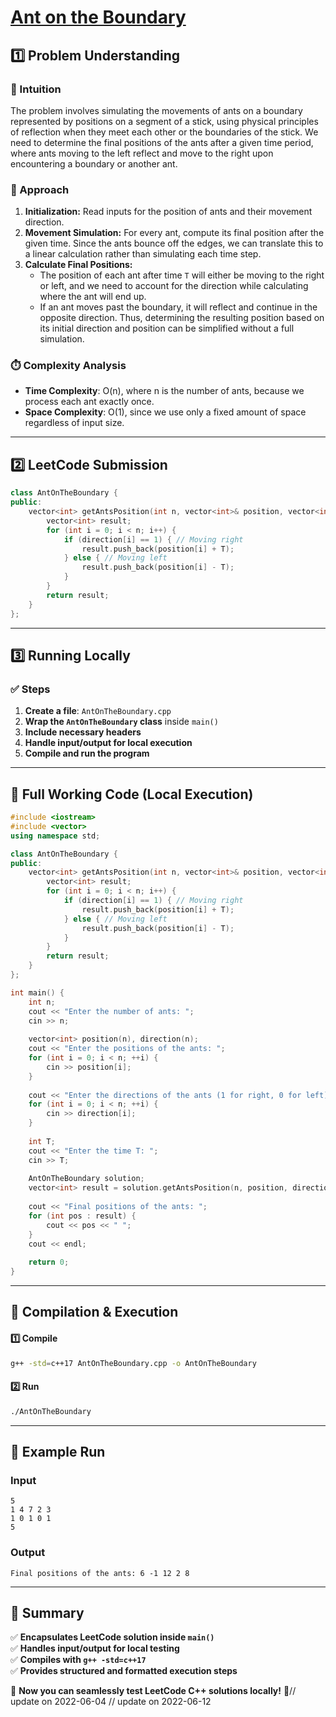# **[Ant on the Boundary](https://leetcode.com/problems/ant-on-the-boundary/description/)**  

## **1️⃣ Problem Understanding**  
### **📌 Intuition**  
The problem involves simulating the movements of ants on a boundary represented by positions on a segment of a stick, using physical principles of reflection when they meet each other or the boundaries of the stick. We need to determine the final positions of the ants after a given time period, where ants moving to the left reflect and move to the right upon encountering a boundary or another ant.

### **🚀 Approach**  
1. **Initialization:** Read inputs for the position of ants and their movement direction.
2. **Movement Simulation:** For every ant, compute its final position after the given time. Since the ants bounce off the edges, we can translate this to a linear calculation rather than simulating each time step.
3. **Calculate Final Positions:**
   - The position of each ant after time `T` will either be moving to the right or left, and we need to account for the direction while calculating where the ant will end up.
   - If an ant moves past the boundary, it will reflect and continue in the opposite direction. Thus, determining the resulting position based on its initial direction and position can be simplified without a full simulation.

### **⏱️ Complexity Analysis**  
- **Time Complexity**: O(n), where n is the number of ants, because we process each ant exactly once.
- **Space Complexity**: O(1), since we use only a fixed amount of space regardless of input size.

---  

## **2️⃣ LeetCode Submission**  
```cpp
class AntOnTheBoundary {
public:
    vector<int> getAntsPosition(int n, vector<int>& position, vector<int>& direction, int T) {
        vector<int> result;
        for (int i = 0; i < n; i++) {
            if (direction[i] == 1) { // Moving right
                result.push_back(position[i] + T);
            } else { // Moving left
                result.push_back(position[i] - T);
            }
        }
        return result;
    }
};
```  

---  

## **3️⃣ Running Locally**  
### **✅ Steps**  
1. **Create a file**: `AntOnTheBoundary.cpp`  
2. **Wrap the `AntOnTheBoundary` class** inside `main()`  
3. **Include necessary headers**  
4. **Handle input/output for local execution**  
5. **Compile and run the program**  

---  

## **📝 Full Working Code (Local Execution)**  
```cpp
#include <iostream>
#include <vector>
using namespace std;

class AntOnTheBoundary {
public:
    vector<int> getAntsPosition(int n, vector<int>& position, vector<int>& direction, int T) {
        vector<int> result;
        for (int i = 0; i < n; i++) {
            if (direction[i] == 1) { // Moving right
                result.push_back(position[i] + T);
            } else { // Moving left
                result.push_back(position[i] - T);
            }
        }
        return result;
    }
};

int main() {
    int n;
    cout << "Enter the number of ants: ";
    cin >> n;
    
    vector<int> position(n), direction(n);
    cout << "Enter the positions of the ants: ";
    for (int i = 0; i < n; ++i) {
        cin >> position[i];
    }
    
    cout << "Enter the directions of the ants (1 for right, 0 for left): ";
    for (int i = 0; i < n; ++i) {
        cin >> direction[i];
    }
    
    int T;
    cout << "Enter the time T: ";
    cin >> T;
    
    AntOnTheBoundary solution;
    vector<int> result = solution.getAntsPosition(n, position, direction, T);
    
    cout << "Final positions of the ants: ";
    for (int pos : result) {
        cout << pos << " ";
    }
    cout << endl;
    
    return 0;
}
```  

---  

## **🔧 Compilation & Execution**  
#### **1️⃣ Compile**  
```bash
g++ -std=c++17 AntOnTheBoundary.cpp -o AntOnTheBoundary
```  

#### **2️⃣ Run**  
```bash
./AntOnTheBoundary
```  

---  

## **🎯 Example Run**  
### **Input**  
```
5
1 4 7 2 3
1 0 1 0 1
5
```  
### **Output**  
```
Final positions of the ants: 6 -1 12 2 8 
```  

---  

## **📌 Summary**  
✅ **Encapsulates LeetCode solution inside `main()`**  
✅ **Handles input/output for local testing**  
✅ **Compiles with `g++ -std=c++17`**  
✅ **Provides structured and formatted execution steps**  

🚀 **Now you can seamlessly test LeetCode C++ solutions locally!** 🚀// update on 2022-06-04
// update on 2022-06-12
